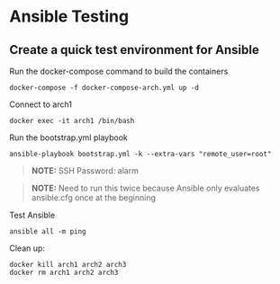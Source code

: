 # Ansible Testing

## Create a quick test environment for Ansible

Run the docker-compose command to build the containers
```
docker-compose -f docker-compose-arch.yml up -d
```

Connect to arch1
```
docker exec -it arch1 /bin/bash
```

Run the bootstrap.yml playbook
```
ansible-playbook bootstrap.yml -k --extra-vars "remote_user=root"
```
> **NOTE:** SSH Password: alarm

> **NOTE:** Need to run this twice because Ansible only evaluates ansible.cfg once at the beginning

Test Ansible
```
ansible all -m ping
```

Clean up:
```
docker kill arch1 arch2 arch3
docker rm arch1 arch2 arch3
```